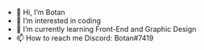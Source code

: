 - 👋 Hi, I’m Botan
- 👀 I’m interested in coding
- 🌱 I’m currently learning Front-End and Graphic Design
- 📫 How to reach me Discord: Botan#7419

<!---
QBotan/QBotan is a ✨ special ✨ repository because its `README.md` (this file) appears on your GitHub profile.
You can click the Preview link to take a look at your changes.
--->
